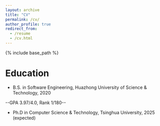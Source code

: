 ```yaml
---
layout: archive
title: "CV"
permalink: /cv/
author_profile: true
redirect_from:
  - /resume
  - /cv.html
---
```


{% include base_path %}

Education
======
* B.S. in Software Engineering, Huazhong University of Science & Technology, 2020

--GPA 3.97/4.0, Rank 1/180--
* Ph.D in Computer Science & Technology, Tsinghua University, 2025 (expected)

